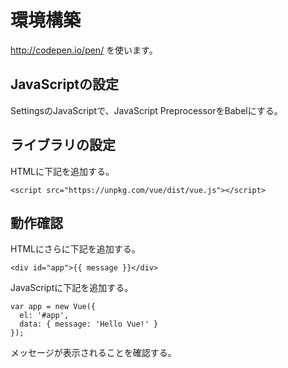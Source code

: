 # 環境構築

http://codepen.io/pen/ を使います。

## JavaScriptの設定

SettingsのJavaScriptで、JavaScript PreprocessorをBabelにする。

## ライブラリの設定

HTMLに下記を追加する。

```
<script src="https://unpkg.com/vue/dist/vue.js"></script>
```

## 動作確認

HTMLにさらに下記を追加する。

```
<div id="app">{{ message }}</div>
```

JavaScriptに下記を追加する。

```
var app = new Vue({
  el: '#app',
  data: { message: 'Hello Vue!' }
});
```

メッセージが表示されることを確認する。
